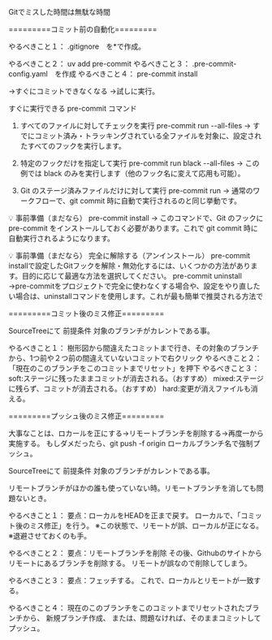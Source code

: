 Gitでミスした時間は無駄な時間

=========コミット前の自動化=========

やるべきこと１：
.gitignore　を*で作成。

やるべきこと２：
uv add pre-commit
やるべきこと３：
.pre-commit-config.yaml　を作成
やるべきこと４：
pre-commit install

→すぐにコミットできなくなる
→試しに実行。


すぐに実行できる pre-commit コマンド
1. すべてのファイルに対してチェックを実行
pre-commit run --all-files
→ すでにコミット済み・トラッキングされている全ファイルを対象に、設定されたすべてのフックを実行します。

2. 特定のフックだけを指定して実行
pre-commit run black --all-files
→ この例では black のみを実行します（他のフック名に変えて応用も可能）。

3. Git のステージ済みファイルだけに対して実行
pre-commit run
→ 通常のワークフローで、git commit 時に自動で実行されるのと同じ挙動です。

💡 事前準備（まだなら）
pre-commit install
→ このコマンドで、Git のフックに pre-commit をインストールしておく必要があります。これで git commit 時に自動実行されるようになります。

💡 事前準備（まだなら）
完全に解除する（アンインストール）
pre-commit installで設定したGitフックを解除・無効化するには、いくつかの方法があります。目的に応じて最適な方法を選択してください。
pre-commit uninstall
→pre-commitをプロジェクトで完全に使わなくする場合や、設定をやり直したい場合は、uninstallコマンドを使用します。これが最も簡単で推奨される方法で

=========コミット後のミス修正=========

SourceTreeにて
前提条件
対象のブランチがカレントである事。

やるべきこと１：
樹形図から間違えたコミットまで行き、その対象のブランチから、1つ前や２つ前の間違えていないコミットで右クリック
やるべきこと２：
「現在のこのブランチをこのコミットまでリセット」を押下
やるべきこと３：
soft:ステージに残ったままコミットが消去される。（おすすめ）
mixed:ステージに残らず、コミットが消去される。（おすすめ）
hard:変更が消えファイルも消える。

=========プッシュ後のミス修正=========

大事なことは、ロカールを正にする→リモートブランチを削除する→再度一から実施する。
もしダメだったら、git push -f origin ローカルブランチ名で強制プッシュ。

SourceTreeにて
前提条件
対象のブランチがカレントである事。

リモートブランチがほかの誰も使っていない時。リモートブランチを消しても問題ないとき。

やるべきこと１：
要点：ローカルをHEADを正まで戻す。
ローカルで、「コミット後のミス修正」を行う。
※この状態で、リモートが誤、ローカルが正になる。
※退避させておくのも手。

やるべきこと２：
要点：リモートブランチを削除
その後、Githubのサイトからリモートにあるブランチを削除する。
リモートが誤なので削除してしまう。

やるべきこと３：
要点：フェッチする。
これで、ローカルとリモートが一致する。

やるべきこと４：
現在のこのブランチをこのコミットまでリセットされたブランチから、
新規ブランチ作成、
または、問題なければ、そのままコミットしてプッシュ。

